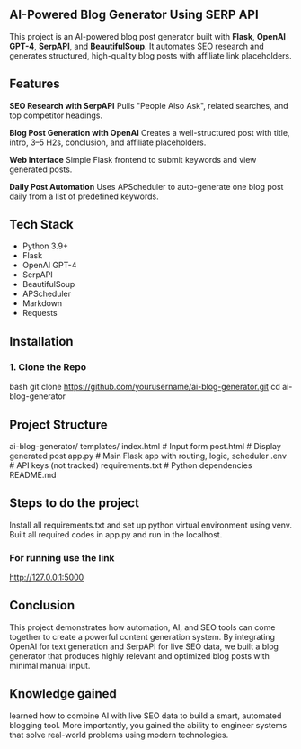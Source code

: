 ## AI-Powered Blog Generator Using SERP API

This project is an AI-powered blog post generator built with **Flask**, **OpenAI GPT-4**, **SerpAPI**, and **BeautifulSoup**. It automates SEO research and generates structured, high-quality blog posts with affiliate link placeholders.

##  Features

**SEO Research with SerpAPI**
Pulls "People Also Ask", related searches, and top competitor headings.
  
**Blog Post Generation with OpenAI**
Creates a well-structured post with title, intro, 3–5 H2s, conclusion, and affiliate placeholders.
  
**Web Interface**
Simple Flask frontend to submit keywords and view generated posts.
  
**Daily Post Automation**
Uses APScheduler to auto-generate one blog post daily from a list of predefined keywords.
##  Tech Stack
- Python 3.9+
- Flask
- OpenAI GPT-4
- SerpAPI
- BeautifulSoup
- APScheduler
- Markdown
- Requests
##  Installation
### 1. Clone the Repo
bash
git clone https://github.com/yourusername/ai-blog-generator.git
cd ai-blog-generator

## Project Structure
ai-blog-generator/
 templates/
  index.html       # Input form
  post.html        # Display generated post
 app.py               # Main Flask app with routing, logic, scheduler
 .env                 # API keys (not tracked)
 requirements.txt     # Python dependencies
 README.md
 ## Steps to do the project 
 Install all requirements.txt and set up python virtual environment using venv.
 Built all required codes in app.py and run in the localhost.
 ### For running use the link 
 http://127.0.0.1:5000

 ## Conclusion
 This project demonstrates how automation, AI, and SEO tools can come together to create a powerful content generation system. By integrating OpenAI for text generation and SerpAPI for live SEO data, we built a blog generator that produces highly relevant and optimized blog posts with minimal manual input.
 ## Knowledge gained
 learned how to combine AI with live SEO data to build a smart, automated blogging tool. More importantly, you gained the ability to engineer systems that solve real-world problems using modern technologies.







